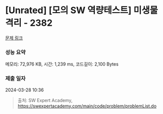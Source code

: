 # [Unrated] [모의 SW 역량테스트] 미생물 격리 - 2382 

[문제 링크](https://swexpertacademy.com/main/code/problem/problemDetail.do?contestProbId=AV597vbqAH0DFAVl) 

### 성능 요약

메모리: 72,976 KB, 시간: 1,239 ms, 코드길이: 2,100 Bytes

### 제출 일자

2024-03-28 10:36



> 출처: SW Expert Academy, https://swexpertacademy.com/main/code/problem/problemList.do